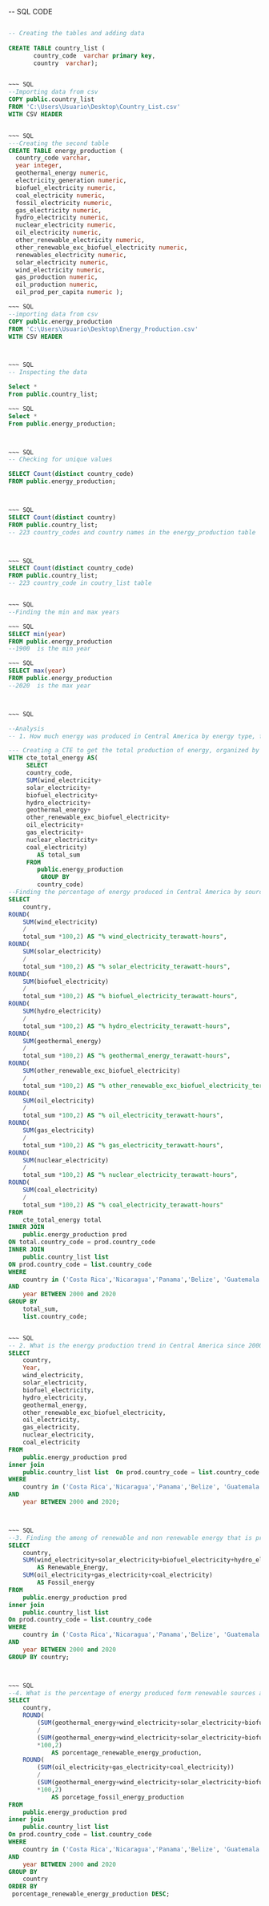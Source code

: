 -- SQL CODE


~~~ SQL

-- Creating the tables and adding data 
	
CREATE TABLE country_list (
	   country_code  varchar primary key,
       country  varchar);


~~~ SQL	   
--Importing data from csv
COPY public.country_list
FROM 'C:\Users\Usuario\Desktop\Country_List.csv'
WITH CSV HEADER


~~~ SQL
---Creating the second table
CREATE TABLE energy_production (
  country_code varchar,
  year integer,
  geothermal_energy numeric,
  electricity_generation numeric,
  biofuel_electricity numeric,
  coal_electricity numeric,
  fossil_electricity numeric,
  gas_electricity numeric,
  hydro_electricity numeric,
  nuclear_electricity numeric,
  oil_electricity numeric,
  other_renewable_electricity numeric,
  other_renewable_exc_biofuel_electricity numeric,
  renewables_electricity numeric,
  solar_electricity numeric,
  wind_electricity numeric,
  gas_production numeric,
  oil_production numeric,
  oil_prod_per_capita numeric );

~~~ SQL
--importing data from csv
COPY public.energy_production
FROM 'C:\Users\Usuario\Desktop\Energy_Production.csv'
WITH CSV HEADER



~~~ SQL
-- Inspecting the data

Select *
From public.country_list;

~~~ SQL
Select *
From public.energy_production;



~~~ SQL
-- Checking for unique values

SELECT Count(distinct country_code) 
FROM public.energy_production;



~~~ SQL
SELECT Count(distinct country) 
FROM public.country_list;
-- 223 country_codes and country names in the energy_production table



~~~ SQL
SELECT Count(distinct country_code) 
FROM public.country_list;
-- 223 country_code in coutry_list table


~~~ SQL
--Finding the min and max years

~~~ SQL
SELECT min(year)
FROM public.energy_production
--1900  is the min year 

~~~ SQL
SELECT max(year)
FROM public.energy_production
--2020  is the max year 



~~~ SQL

--Analysis
-- 1. How much energy was produced in Central America by energy type, from year 2000 to 2020?

--- Creating a CTE to get the total production of energy, organized by country.
WITH cte_total_energy AS( 
     SELECT 
	 country_code,
	 SUM(wind_electricity+
	 solar_electricity+
	 biofuel_electricity+ 
	 hydro_electricity+
	 geothermal_energy+ 
	 other_renewable_exc_biofuel_electricity+
     oil_electricity+
     gas_electricity+
     nuclear_electricity+
     coal_electricity) 
		AS total_sum
	 FROM 
	  	public.energy_production
    	 GROUP BY 
	  	country_code)
--Finding the percentage of energy produced in Central America by source 		
SELECT 
	country,
ROUND(	
	SUM(wind_electricity) 
	/
	total_sum *100,2) AS "% wind_electricity_terawatt-hours",
ROUND( 
	SUM(solar_electricity) 
	/
	total_sum *100,2) AS "% solar_electricity_terawatt-hours",
ROUND( 	
	SUM(biofuel_electricity) 
	/
	total_sum *100,2) AS "% biofuel_electricity_terawatt-hours",
ROUND( 
	SUM(hydro_electricity) 
	/
	total_sum *100,2) AS "% hydro_electricity_terawatt-hours",
ROUND( 
	SUM(geothermal_energy) 
	/
	total_sum *100,2) AS "% geothermal_energy_terawatt-hours",
ROUND( 
	SUM(other_renewable_exc_biofuel_electricity) 
	/
	total_sum *100,2) AS "% other_renewable_exc_biofuel_electricity_terawatt-hours",
ROUND( 
	SUM(oil_electricity) 
	/
	total_sum *100,2) AS "% oil_electricity_terawatt-hours",
ROUND( 
	SUM(gas_electricity) 
	/
	total_sum *100,2) AS "% gas_electricity_terawatt-hours",
ROUND( 
	SUM(nuclear_electricity) 
	/
	total_sum *100,2) AS "% nuclear_electricity_terawatt-hours",
ROUND( 
	SUM(coal_electricity) 
	/
	total_sum *100,2) AS "% coal_electricity_terawatt-hours"	
FROM 
	cte_total_energy total
INNER JOIN 
	public.energy_production prod
ON total.country_code = prod.country_code
INNER JOIN
	public.country_list list 
ON prod.country_code = list.country_code
WHERE
	country in ('Costa Rica','Nicaragua','Panama','Belize', 'Guatemala', 'El Salvador', 'Honduras') 
AND
	year BETWEEN 2000 and 2020
GROUP BY 
	total_sum,
	list.country_code;


~~~ SQL
-- 2. What is the energy production trend in Central America since 2000 to 2020 by source?
SELECT 
	country,
	Year,
	wind_electricity, 
	solar_electricity,
	biofuel_electricity,
	hydro_electricity,
	geothermal_energy,
	other_renewable_exc_biofuel_electricity,
	oil_electricity,
	gas_electricity,
	nuclear_electricity,
	coal_electricity
FROM
	public.energy_production prod
inner join
	public.country_list list  On prod.country_code = list.country_code
WHERE 
	country in ('Costa Rica','Nicaragua','Panama','Belize', 'Guatemala', 'El Salvador', 'Honduras')
AND
    year BETWEEN 2000 and 2020;



~~~ SQL
--3. Finding the among of renewable and non renewable energy that is produced in Central America, from 2000 to 2020.
SELECT
	country,
	SUM(wind_electricity+solar_electricity+biofuel_electricity+hydro_electricity+geothermal_energy+other_renewable_exc_biofuel_electricity)
		AS Renewable_Energy,
 	SUM(oil_electricity+gas_electricity+coal_electricity) 
		AS Fossil_energy
FROM
	public.energy_production prod
inner join
	public.country_list list 
On prod.country_code = list.country_code
WHERE 
	country in ('Costa Rica','Nicaragua','Panama','Belize', 'Guatemala', 'El Salvador', 'Honduras')
AND
	year BETWEEN 2000 and 2020
GROUP BY country;



~~~ SQL
--4. What is the percentage of energy produced form renewable sources and fossil sources in countries of Central America (2000-2020)
SELECT 
	country, 
	ROUND(
		(SUM(geothermal_energy+wind_electricity+solar_electricity+biofuel_electricity+hydro_electricity+other_renewable_exc_biofuel_electricity))
		/
		(SUM(geothermal_energy+wind_electricity+solar_electricity+biofuel_electricity+hydro_electricity+other_renewable_exc_biofuel_electricity+oil_electricity+gas_electricity+coal_electricity))
		*100,2) 
			AS porcentage_renewable_energy_production,
	ROUND(
		(SUM(oil_electricity+gas_electricity+coal_electricity))
		/
		(SUM(geothermal_energy+wind_electricity+solar_electricity+biofuel_electricity+hydro_electricity+other_renewable_exc_biofuel_electricity+oil_electricity+gas_electricity+coal_electricity))
		*100,2) 
			AS porcetage_fossil_energy_production	
FROM
	public.energy_production prod
inner join
	public.country_list list 
On prod.country_code = list.country_code
WHERE 
	country in ('Costa Rica','Nicaragua','Panama','Belize', 'Guatemala', 'El Salvador', 'Honduras')
AND
	year BETWEEN 2000 and 2020
GROUP BY 
	country
ORDER BY 
 porcentage_renewable_energy_production DESC;